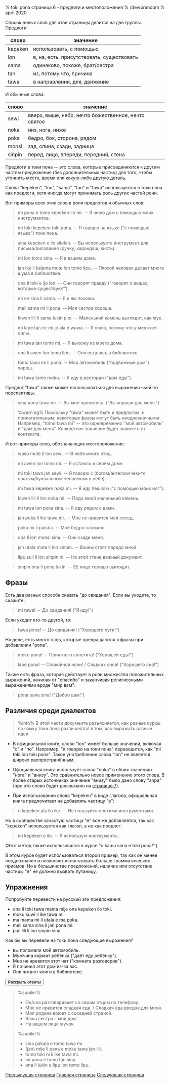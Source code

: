 % toki pona страница 6 - предлоги и местоположения 
% /dev/urandom
% april 2020

Список новых слов для этой страницы делится на две группы. Предлоги:

| слово     | значение                                |
|-----------|-----------------------------------------|
| kepeken   | использовать, с помощью                 |
| lon       | в, на, есть, присутствовать, существовать|
| sama      | одинаково, похоже, брат/сестра          |
| tan       | из, потому что, причина                 |
| tawa      | в направлении, для, движение            |

И обычные слова:

| слово     | значение                                |
|-----------|-----------------------------------------|
| sewi      | вверх, выше, небо, нечто божественное, нечто святое |
| noka      | низ, нога, ниже                         |
| poka      | бедро, бок, сторона, рядом              |
| monsi     | зад, спина, сзади, задница              |
| sinpin    | перед, лицо, впереди, передний, стена   |

Предлоги в токи пона -- это слова, которые присоединяются к другим частям предложения (без дополнительных частиц) для того, чтобы уточнить место, время или какую-либо другую деталь.

Слова "kepeken", "lon", "sama", "tan" и "tawa" используются в токи пона как предлоги, хотя иногда могут принимать роль других частей речи.

Вот примеры всех этих слов в роли предлогов и обычных слов:

> mi pona e tomo kepeken ilo mi. -- Я чиню дом с помощью моих инструментов. 

> mi toki kepeken toki pona. -- Я говорю на языке ("с помощью языка") токи пона.

> sina kepeken e ilo sitelen. -- Вы используете инструмент для письма/рисования (ручку, карандаш, кисть).

> mi lon tomo sina. -- Я в вашем доме.

> jan ike li kalama mute lon tomo lipu. -- Плохой человек делает много шума в библиотеке.

> ona li toki e ijo lon. -- Они говорят правду ("говорят о вещах, которые существуют").

> mi en sina li sama. -- Я и вы похожи.

> meli sama mi li pona. -- Моя сестра хороша.

> kiwen lili li sama lukin pipi. -- Маленький камень выглядит, как жук.

> mi lape tan ni: mi jo ala e wawa. -- Я сплю, потому что у меня нет силы.

> mi tawa tan tomo mi. -- Я выхожу из моего дома.

> ona li awen lon tomo lipu. -- Они остались в библиотеке.

> tomo tawa mi li pona. -- Мой автомобиль ("подвижный дом") хорош.

> mi tawa tomo moku. -- Я иду в ресторан ("дом еды").

Предлог "tawa" также может использоваться для выражения чьей-то перспективы.

> sina pona tawa mi. -- Вы мне нравитесь. ("Вы хороши для меня.")

> %warning%
> Поскольку "tawa" может быть и предлогом, и прилагательным, некоторые фразы могут быть
> неоднозначными. Например, "tomo tawa mi" -- это одновременно "мой автомобиль" и "дом для меня". Конкретное значение будет зависеть от контекста.

И вот примеры слов, обозначающих местоположение:

> waso mute li lon sewi. -- В небе много птиц.

> mi awen lon tomo mi. -- Я остаюсь в своём доме.

> mi toki tawa jan sewi. -- Я говорю с (богом/ангелом/чем-то святым/буквальным человеком в небе).

> mi tawa kepeken noka mi. -- Я иду пешком ("с помощью моих ног").

> kiwen lili li lon noka mi. -- Подо мной маленький камень.

> mi tawa lon poka sina. -- Я иду рядом с вами.

> jan poka li ike tawa mi. -- Мне не нравится мой сосед.

> poka mi li pakala. -- Моё бедро сломано.

> ona li lon monsi sina. -- Они сзади меня.

> jan utala mute li lon sinpin. -- Воины стоят передо мной.

> lipu suli li lon sinpin ni. -- На этой стене важный документ.

> sinpin ona li pona lukin. -- Её лицо хорошо выглядит.

## Фразы

Есть два разных способа сказать "до свидания". Если вы уходите, то скажите:

> mi tawa! -- До свидания! ("Я иду!")

Если уходит кто-то другой, то:
 
> tawa pona! -- До свидания! ("Хорошего пути!")

На деле, есть много слов, которые превращаются в фразы при добавлении "pona".

> moku pona! -- Приятного аппетита! ("Хорошей еды!")

> lape pona! -- Спокойной ночи! / Сладких снов! ("Хорошего сна!")

Также есть фраза, которая действует в роли множества положительных выражений, начиная от "спасибо" и заканчивая религиозными выражениями вроде "мир вам":

> pona tawa sina! ("Добро вам!")

## Различия среди диалектов

> %info%
> В этой части документа разъясняется, как разные курсы по языку токи пона
> различаются в том, как выражать разные идеи.

* В официальной книге, слово "lon" имеет больше значений, включая "с" и "по".
Например, "я говорю на токи пона" переводится, как "mi toki lon toki pona".
Такое употребление слова "lon" не является широко распространённым.

* Официальная книга использует слово "noka" в обоих значениях "нога" и "внизу".
Это сравнительно новое применение этого слова. В более старых источниках
значение "внизу" было дано слову "anpa" (про это слово будет рассказано на
[странице 7](7.html)).

* При использовании слова "kepeken" в виде глагола, официальная книга
предпочитает не добавлять частицу "e":

> o kepeken ala ilo ike. -- Не пользуйся плохими инструментами.

Но в сообществе зачастую частица "e" всё же добавляется, так как "kepeken"
используется как глагол, а не как предлог:

> mi kepeken e ilo. -- Я использую инструменты.

(Этот метод также использовался в курсе "o kama sona e toki pona!".)

В этом курсе будет использоваться второй пример, так как он менее неоднозначен
и позволяет использовать больше грамматических приёмов. Но в большинстве
предложений, наличие или отсутствие частицы "e" не должно вызвать путаницу.

## Упражнения

Попробуйте перевести на русский эти предложения:

* ona li toki tawa mama mije ona kepeken ilo toki.
* moku suwi li ike tawa mi.
* ma mama mi li utala e ma poka.
* meli sama sina li jan pona mi.
* pipi lili li lon sinpin sina.

Как бы вы перевели на токи пона следующие выражения?

* вы поломали мой автомобиль.
* Мужчина кормит ребёнка ("даёт еду ребёнку"). 
* Мне не нравится этот чат ("комната разговоров"). 
* Я починил этот дом из-за вас.
* Они читают книги в библиотеке.

<button onclick="revealSpoilers();">Раскрыть ответы</button>

> %spoiler%
> * Он/она разговаривает со своим отцом по телефону.
> * Мне не нравится сладкая еда. / Сладкая еда вредна для меня.
> * Моя родина воюет с соседней страной.
> * Ваша сестра - мой друг.
> * На вашем лице жучок.
>

> %spoiler%
> * sina pakala e tomo tawa mi.
> * (jan) mije li pana e moku tawa jan lili.
> * tomo toki ni li ike tawa mi.
> * mi pona e tomo tan sina.
> * ona li lukin e lipu lon tomo lipu.
>

[Предыдущая страница](ru_.html) [Главная страница](ru_index.html) [Следующая
страница](ru_.html)
